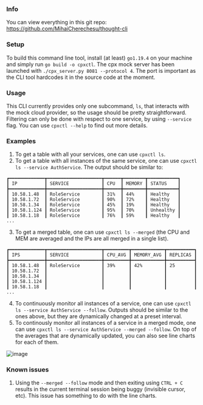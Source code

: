### Info
You can view everything in this git repo: https://github.com/MihaiCherechesu/thought-cli

### Setup
To build this command line tool, install (at least) `go1.19.4` on your machine and simply run `go build -o cpxctl`.
The cpx mock server has been launched with `./cpx_server.py 8081 --protocol 4`. The port is important as the CLI tool hardcodes it in the source code at the moment.

### Usage
This CLI currently provides only one subcommand, `ls`, that interacts with the mock cloud provider, so the usage should be pretty straightforward. Filtering can only be done with respect to
one service, by using `--service` flag. You can use `cpxctl --help` to find out more details.

### Examples
1. To get a table with all your services, one can use `cpxctl ls`. 
2. To get a table with all instances of the same service, one can use `cpxctl ls --service AuthService`. The output should be similar to:
```
┏━━━━━━━━━━━━━┳━━━━━━━━━━━━━━━━━━━━┳━━━━━━┳━━━━━━━━┳━━━━━━━━━━━┓
┃ IP          ┃ SERVICE            ┃ CPU  ┃ MEMORY ┃ STATUS    ┃
┣━━━━━━━━━━━━━╋━━━━━━━━━━━━━━━━━━━━╋━━━━━━╋━━━━━━━━╋━━━━━━━━━━━┫
┃ 10.58.1.48  ┃ RoleService        ┃ 31%  ┃ 44%    ┃ Healthy   ┃
┃ 10.58.1.72  ┃ RoleService        ┃ 90%  ┃ 72%    ┃ Healthy   ┃
┃ 10.58.1.34  ┃ RoleService        ┃ 45%  ┃ 19%    ┃ Healthy   ┃
┃ 10.58.1.124 ┃ RoleService        ┃ 95%  ┃ 70%    ┃ Unhealthy ┃
┃ 10.58.1.18  ┃ RoleService        ┃ 76%  ┃ 59%    ┃ Healthy   ┃
...
```
3. To get a merged table, one can use `cpxctl ls --merged` (the CPU and MEM are averaged and the IPs are all merged in a single list).
```
┏━━━━━━━━━━━━━┳━━━━━━━━━━━━━━━━━━━━┳━━━━━━━━━┳━━━━━━━━━━━━┳━━━━━━━━━━┓
┃ IPS         ┃ SERVICE            ┃ CPU_AVG ┃ MEMORY_AVG ┃ REPLICAS ┃
┣━━━━━━━━━━━━━╋━━━━━━━━━━━━━━━━━━━━╋━━━━━━━━━╋━━━━━━━━━━━━╋━━━━━━━━━━┫
┃ 10.58.1.48  ┃ RoleService        ┃ 39%     ┃ 42%        ┃ 25       ┃
┃ 10.58.1.72  ┃                    ┃         ┃            ┃          ┃
┃ 10.58.1.34  ┃                    ┃         ┃            ┃          ┃
┃ 10.58.1.124 ┃                    ┃         ┃            ┃          ┃
┃ 10.58.1.18  ┃                    ┃         ┃            ┃          ┃
...
```
4. To continuously monitor all instances of a service, one can use `cpxctl ls --service AuthService --follow`. Outputs should be similar to the ones above, but they are dynamically changed at a preset
interval.
5. To continously monitor all instances of a service in a merged mode, one can use `cpxctl ls --service AuthService --merged --follow`. On top of the averages that are dynamically updated, 
you can also see line charts for each of them.

![image](https://user-images.githubusercontent.com/48837715/220001447-34cb1b14-842f-4234-a9d8-010f9318fb97.png)

### Known issues
1. Using the `--merged --follow` mode and then exiting using `CTRL + C` results in the current terminal session being buggy (invisible cursor, etc). This issue has something to do with the line charts.

